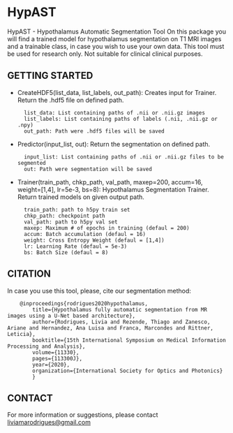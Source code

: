 # HypAST

HypAST - Hypothalamus Automatic Segmentation Tool
On this package you will find a trained model for hypothalamus segmentation on T1 MRI images and a trainable class, in case you wish to use your own data.
This tool must be used for research only. Not suitable for clinical clinical purposes.

## GETTING STARTED

- CreateHDF5(list_data, list_labels, out_path): Creates input for Trainer. Return the .hdf5 file on defined path.

        list_data: List containing paths of .nii or .nii.gz images
        list_labels: List containing paths of labels (.nii, .nii.gz or .npy)
        out_path: Path were .hdf5 files will be saved

- Predictor(input_list, out): Return the segmentation on defined path.

        input_list: List containing paths of .nii or .nii.gz files to be segmented
        out: Path were segmentation will be saved

- Trainer(train_path, chkp_path, val_path, maxep=200, accum=16, weight=[1,4], lr=5e-3, bs=8):   Hypothalamus Segmentation Trainer. Return trained models on given output path.
	
        train_path: path to h5py train set
        chkp_path: checkpoint path
        val_path: path to h5py val set
        maxep: Maximum # of epochs in training (defaul = 200)
        accum: Batch accumulation (defaul = 16)
        weight: Cross Entropy Weight (defaul = [1,4])
        lr: Learning Rate (defaul = 5e-3)
        bs: Batch Size (defaul = 8)

## CITATION

In case you use this tool, please, cite our segmentation method:

        @inproceedings{rodrigues2020hypothalamus,
            title={Hypothalamus fully automatic segmentation from MR images using a U-Net based architecture},
            author={Rodrigues, Livia and Rezende, Thiago and Zanesco, Ariane and Hernandez, Ana Luisa and Franca, Marcondes and Rittner, Leticia},
            booktitle={15th International Symposium on Medical Information Processing and Analysis},
            volume={11330},
            pages={113300J},
            year={2020},
            organization={International Society for Optics and Photonics}
            }

## CONTACT

For more information or suggestions, please contact liviamarodrigues@gmail.com

